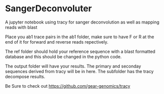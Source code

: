 # SangerDeconvoluter
A jupyter notebook using tracy for sanger deconvolution as well as mapping reads with blast

Place you ab1 trace pairs in the ab1 folder, make sure to have F or R at the end of it for forward and reverse reads repectively.

The ref folder should hold your reference sequence with a blast formatted database and this should be changed in the python code.

The output folder will have your results.  The primary and seconday sequences derived from tracy will be in here.  The subfolder
has the tracy decompose results.

Be Sure to check out 
https://github.com/gear-genomics/tracy



